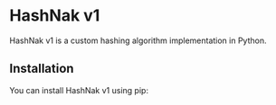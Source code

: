# HashNak v1

HashNak v1 is a custom hashing algorithm implementation in Python.

## Installation

You can install HashNak v1 using pip: